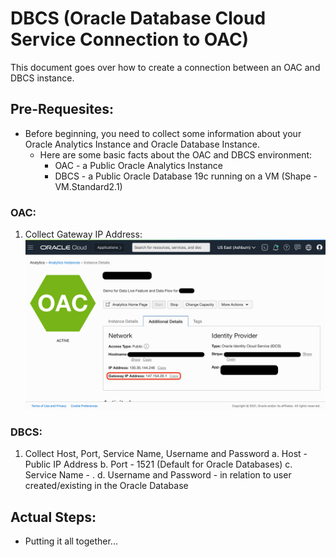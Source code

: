 # DBCS (Oracle Database Cloud Service Connection to OAC)
This document goes over how to create a connection between an OAC and DBCS instance.

## Pre-Requesites:
* Before beginning, you need to collect some information about your Oracle Analytics Instance and Oracle Database Instance.
  * Here are some basic facts about the OAC and DBCS environment:
    * OAC - a Public Oracle Analytics Instance
    * DBCS - a Public Oracle Database 19c running on a VM (Shape - VM.Standard2.1)
### OAC:
1. Collect Gateway IP Address: 
 ![alt text](https://github.com/kevdhan/OracleCloud/blob/main/Platform/Oracle%20Analytics%20Cloud%20(OAC)/Connections/Database%20Cloud%20Service%20(DBCS)/Images/OAC_IPAddress.png)
### DBCS:
1. Collect Host, Port, Service Name, Username and Password
 a. Host - Public IP Address
 b. Port - 1521 (Default for Oracle Databases)
 c. Service Name - <Database Unique Name>.<Host Domain Name>
 d. Username and Password - in relation to user created/existing in the Oracle Database


## Actual Steps:
* Putting it all together...
